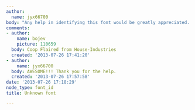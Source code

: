```yaml
---
author:
  name: jyx66700
body: "Any help in identifying this font would be greatly appreciated. \r\n\r\nThanks\r\n\r\n[img:sites/default/files/old-images/DSC_0010_4608.JPG]"
comments:
- author:
    name: bojev
    picture: 110659
  body: Coop Flaired from House-Industries
  created: '2013-07-26 17:41:20'
- author:
    name: jyx66700
  body: AWESOME!!! Thank you for the help.
  created: '2013-07-26 17:57:58'
date: '2013-07-26 17:18:29'
node_type: font_id
title: Unknown font

---
```


